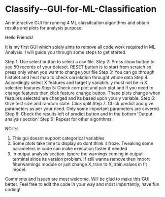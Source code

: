 # Classify--GUI-for-ML-Classification
An interactive GUI for running 4 ML classifcation algorithms and obtain results and plots for analysis purpose.

Hello Friends!

It is my first GUI which solely aims to remove all code work required in ML Analysis. I will guide you through some steps to get started.

Step 1: Use select button to select a csv file.
Step 2: Press show button to see 50 records of your dataset. RESET button is  to start from scratch so press only when you want to change your file
Step 3: You can go through histplot and heat map to check correlation throught whole data
Step 4: Accordingly select X features and target y variable. y must not be in X selected features
Step 5: Check corr plot and pair plot and if you need to change features then click feature change button. These plots change when features selected are changed and its based upon your y variable.
Step 6: Give test size and random state. Click split
Step 7: CLick predict and give parameters as per your need. Only some important parameters are covered.
Step 8: Check the results left of predict button and in the bottom 'Output analysis section'
Step 9: Repeat for other algorithms

NOTE:
1. This gui doesnt support categorical variables
2. Some plots take time to display so dont think it froze. Tweaking some parameters in code can make execution faster if needed
3. In output analysis section. Ignore the warnings coming in output terminal since its version problem. If still wanna remove then import filterwarnings module or just change X_train to X_train.values in fit model.

Comments and issues are most welcome. Will be glad to make this GUI better. Feel free to edit the code in your way and most importantly, have fun coding!!



